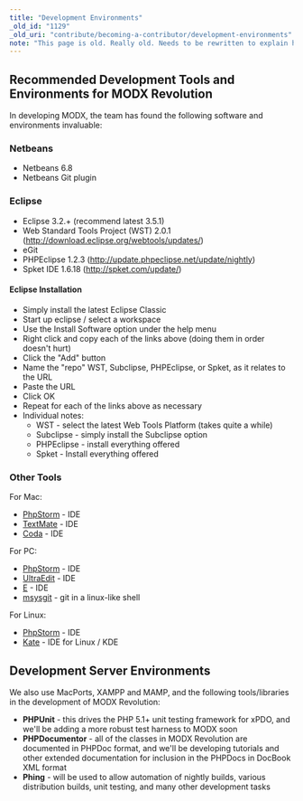 ```yaml
---
title: "Development Environments"
_old_id: "1129"
_old_uri: "contribute/becoming-a-contributor/development-environments"
note: "This page is old. Really old. Needs to be rewritten to explain how to set up a git-based version of MODX properly for development."
---
```


## Recommended Development Tools and Environments for MODX Revolution

In developing MODX, the team has found the following software and environments invaluable:

### Netbeans

- Netbeans 6.8
- Netbeans Git plugin

### Eclipse

- Eclipse 3.2.+ (recommend latest 3.5.1)
- Web Standard Tools Project (WST) 2.0.1 (<http://download.eclipse.org/webtools/updates/>)
- eGit
- PHPEclipse 1.2.3 (<http://update.phpeclipse.net/update/nightly>)
- Spket IDE 1.6.18 (<http://spket.com/update/>)

#### Eclipse Installation

- Simply install the latest Eclipse Classic
- Start up eclipse / select a workspace
- Use the Install Software option under the help menu
- Right click and copy each of the links above (doing them in order doesn't hurt)
- Click the "Add" button
- Name the "repo" WST, Subclipse, PHPEclipse, or Spket, as it relates to the URL
- Paste the URL
- Click OK
- Repeat for each of the links above as necessary
- Individual notes:
  - WST - select the latest Web Tools Platform (takes quite a while)
  - Subclipse - simply install the Subclipse option
  - PHPEclipse - install everything offered
  - Spket - Install everything offered

### Other Tools

For Mac:

- [PhpStorm](http://www.jetbrains.com/phpstorm/) - IDE
- [TextMate](http://macromates.com/) - IDE
- [Coda](http://www.panic.com/coda/) - IDE

For PC:

- [PhpStorm](http://www.jetbrains.com/phpstorm/) - IDE
- [UltraEdit](http://www.ultraedit.com/) - IDE
- [E](http://www.e-texteditor.com/) - IDE
- [msysgit](http://code.google.com/p/msysgit/) - git in a linux-like shell

For Linux:

- [PhpStorm](http://www.jetbrains.com/phpstorm/) - IDE
- [Kate](http://kate-editor.org/) - IDE for Linux / KDE

## Development Server Environments

We also use MacPorts, XAMPP and MAMP, and the following tools/libraries in the development of MODX Revolution:

- **PHPUnit** - this drives the PHP 5.1+ unit testing framework for xPDO, and we'll be adding a more robust test harness to MODX soon
- **PHPDocumentor** - all of the classes in MODX Revolution are documented in PHPDoc format, and we'll be developing tutorials and other extended documentation for inclusion in the PHPDocs in DocBook XML format
- **Phing** - will be used to allow automation of nightly builds, various distribution builds, unit testing, and many other development tasks
